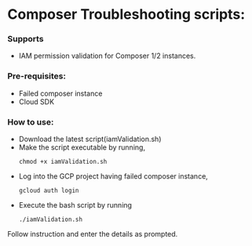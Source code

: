 # Composer Troubleshooting scripts:

### Supports
* IAM permission validation for Composer 1/2 instances.

### Pre-requisites:
* Failed composer instance 
* Cloud SDK

### How to use: 

* Download the latest script(iamValidation.sh)
* Make the script executable by running,
  ```
  chmod +x iamValidation.sh
  ```
* Log into the GCP project having failed composer instance,
  ```
  gcloud auth login
  ```
* Execute the bash script by running
  ```
  ./iamValidation.sh
  ```
Follow instruction and enter the details as prompted.


